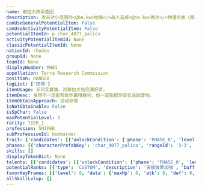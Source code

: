 ```yaml
---
name: 泰拉大陆调查团
description: 攻击对小范围的<@ba.kw>地面</>敌人造成<@ba.kw>两次</>物理伤害（第二次为余震，伤害降低至攻击力的一半），且不受<@ba.kw>部署数量</>限制，但再部署时间极长
canUseGeneralPotentialItem: False
canUseActivityPotentialItem: False
potentialItemId: p_char_4077_palico
activityPotentialItemId: None
classicPotentialItemId: None
nationId: rhodes
groupId: None
teamId: None
displayNumber: MH01
appellation: Terra Research Commission
position: RANGED
tagList: ['控场']
itemUsage: 三只艾露猫，对泰拉大地充满好奇。
itemDesc: 虽然不一定能帮助你赢得胜利，但一定能把你安全送回营地。
itemObtainApproach: 活动获得
isNotObtainable: False
isSpChar: False
maxPotentialLevel: 5
rarity: TIER_1
profession: SNIPER
subProfessionId: bombarder
trait: {'candidates': [{'unlockCondition': {'phase': 'PHASE_0', 'level': 1}, 'requiredPotentialRank': 0, 'blackboard': [{'key': 'attack@append_atk_scale', 'value': 0.5, 'valueStr': None}], 'overrideDescripton': None, 'prefabKey': None, 'rangeId': None}]}
phases: [{'characterPrefabKey': 'char_4077_palico', 'rangeId': '3-3', 'maxLevel': 30, 'attributesKeyFrames': [{'level': 1, 'data': {'maxHp': 414, 'atk': 220, 'def': 40, 'magicResistance': 0.0, 'cost': 3, 'blockCnt': 1, 'moveSpeed': 1.0, 'attackSpeed': 100.0, 'baseAttackTime': 2.1, 'respawnTime': 200, 'hpRecoveryPerSec': 0.0, 'spRecoveryPerSec': 1.0, 'maxDeployCount': 1, 'maxDeckStackCnt': 0, 'tauntLevel': 0, 'massLevel': 0, 'baseForceLevel': 0, 'stunImmune': False, 'silenceImmune': False, 'sleepImmune': False, 'frozenImmune': False, 'levitateImmune': False}}, {'level': 30, 'data': {'maxHp': 518, 'atk': 276, 'def': 51, 'magicResistance': 0.0, 'cost': 3, 'blockCnt': 1, 'moveSpeed': 1.0, 'attackSpeed': 100.0, 'baseAttackTime': 2.1, 'respawnTime': 200, 'hpRecoveryPerSec': 0.0, 'spRecoveryPerSec': 1.0, 'maxDeployCount': 1, 'maxDeckStackCnt': 0, 'tauntLevel': 0, 'massLevel': 0, 'baseForceLevel': 0, 'stunImmune': False, 'silenceImmune': False, 'sleepImmune': False, 'frozenImmune': False, 'levitateImmune': False}}], 'evolveCost': None}]
skills: []
displayTokenDict: None
talents: [{'candidates': [{'unlockCondition': {'phase': 'PHASE_0', 'level': 1}, 'requiredPotentialRank': 0, 'prefabKey': '1', 'name': '猫式抽签爆弹·I', 'description': '攻击后会延时引爆，随机触发下列效果之一： 造成200%的物理伤害；目标<$ba.sleep>沉睡</>1秒；目标<$ba.stun>晕眩</>0.1秒；什么都没有发生！触发3次伤害效果后天赋失效 ', 'rangeId': None, 'blackboard': [{'key': 'attack@prob1', 'value': 0.2, 'valueStr': None}, {'key': 'attack@prob2', 'value': 0.3, 'valueStr': None}, {'key': 'attack@prob3', 'value': 0.3, 'valueStr': None}, {'key': 'attack@prob4', 'value': 0.2, 'valueStr': None}, {'key': 'attack@bomb_scale', 'value': 2.0, 'valueStr': None}, {'key': 'attack@sleep', 'value': 1.0, 'valueStr': None}, {'key': 'attack@stun', 'value': 0.1, 'valueStr': None}], 'tokenKey': None}, {'unlockCondition': {'phase': 'PHASE_0', 'level': 1}, 'requiredPotentialRank': 1, 'prefabKey': '1', 'name': '猫式抽签爆弹·II', 'description': '攻击后会延时引爆，随机触发下列效果之一： 造成250%的物理伤害；目标<$ba.sleep>沉睡</>1秒；目标<$ba.stun>晕眩</>0.1秒；什么都没有发生！触发3次伤害效果后天赋失效', 'rangeId': None, 'blackboard': [{'key': 'attack@prob1', 'value': 0.2, 'valueStr': None}, {'key': 'attack@prob2', 'value': 0.3, 'valueStr': None}, {'key': 'attack@prob3', 'value': 0.3, 'valueStr': None}, {'key': 'attack@prob4', 'value': 0.2, 'valueStr': None}, {'key': 'attack@bomb_scale', 'value': 2.5, 'valueStr': None}, {'key': 'attack@sleep', 'value': 1.0, 'valueStr': None}, {'key': 'attack@stun', 'value': 0.1, 'valueStr': None}], 'tokenKey': None}, {'unlockCondition': {'phase': 'PHASE_0', 'level': 1}, 'requiredPotentialRank': 2, 'prefabKey': '1', 'name': '猫式抽签爆弹·III', 'description': '攻击后会延时引爆，随机触发下列效果之一： 造成300%的物理伤害；目标<$ba.sleep>沉睡</>1秒；目标<$ba.stun>晕眩</>0.1秒；什么都没有发生！触发3次伤害效果后天赋失效', 'rangeId': None, 'blackboard': [{'key': 'attack@prob1', 'value': 0.2, 'valueStr': None}, {'key': 'attack@prob2', 'value': 0.3, 'valueStr': None}, {'key': 'attack@prob3', 'value': 0.3, 'valueStr': None}, {'key': 'attack@prob4', 'value': 0.2, 'valueStr': None}, {'key': 'attack@bomb_scale', 'value': 3.0, 'valueStr': None}, {'key': 'attack@sleep', 'value': 1.0, 'valueStr': None}, {'key': 'attack@stun', 'value': 0.1, 'valueStr': None}], 'tokenKey': None}, {'unlockCondition': {'phase': 'PHASE_0', 'level': 1}, 'requiredPotentialRank': 3, 'prefabKey': '1', 'name': '猫式抽签爆弹·IV', 'description': '攻击后会延时引爆，随机触发下列效果之一： 造成350%的物理伤害；目标<$ba.sleep>沉睡</>1秒；目标<$ba.stun>晕眩</>0.2秒；什么都没有发生！触发3次伤害效果后天赋失效', 'rangeId': None, 'blackboard': [{'key': 'attack@prob1', 'value': 0.2, 'valueStr': None}, {'key': 'attack@prob2', 'value': 0.3, 'valueStr': None}, {'key': 'attack@prob3', 'value': 0.3, 'valueStr': None}, {'key': 'attack@prob4', 'value': 0.2, 'valueStr': None}, {'key': 'attack@bomb_scale', 'value': 3.5, 'valueStr': None}, {'key': 'attack@sleep', 'value': 1.0, 'valueStr': None}, {'key': 'attack@stun', 'value': 0.2, 'valueStr': None}], 'tokenKey': None}, {'unlockCondition': {'phase': 'PHASE_0', 'level': 1}, 'requiredPotentialRank': 4, 'prefabKey': '1', 'name': '猫式抽签爆弹·V', 'description': '攻击后会延时引爆，随机触发下列效果之一： 造成400%的物理伤害；目标<$ba.sleep>沉睡</>1秒；目标<$ba.stun>晕眩</>0.2秒；什么都没有发生！触发3次伤害效果后天赋失效', 'rangeId': None, 'blackboard': [{'key': 'attack@prob1', 'value': 0.2, 'valueStr': None}, {'key': 'attack@prob2', 'value': 0.3, 'valueStr': None}, {'key': 'attack@prob3', 'value': 0.3, 'valueStr': None}, {'key': 'attack@prob4', 'value': 0.2, 'valueStr': None}, {'key': 'attack@bomb_scale', 'value': 4.0, 'valueStr': None}, {'key': 'attack@sleep', 'value': 1.0, 'valueStr': None}, {'key': 'attack@stun', 'value': 0.2, 'valueStr': None}], 'tokenKey': None}, {'unlockCondition': {'phase': 'PHASE_0', 'level': 1}, 'requiredPotentialRank': 5, 'prefabKey': '1', 'name': '猫式抽签爆弹·VI', 'description': '攻击后会延时引爆，随机触发下列效果之一： 造成450%的物理伤害；目标<$ba.sleep>沉睡</>1秒；目标<$ba.stun>晕眩</>0.2秒；什么都没有发生！触发3次伤害效果后天赋失效', 'rangeId': None, 'blackboard': [{'key': 'attack@prob1', 'value': 0.2, 'valueStr': None}, {'key': 'attack@prob2', 'value': 0.3, 'valueStr': None}, {'key': 'attack@prob3', 'value': 0.3, 'valueStr': None}, {'key': 'attack@prob4', 'value': 0.2, 'valueStr': None}, {'key': 'attack@bomb_scale', 'value': 4.5, 'valueStr': None}, {'key': 'attack@sleep', 'value': 1.0, 'valueStr': None}, {'key': 'attack@stun', 'value': 0.2, 'valueStr': None}], 'tokenKey': None}]}]
potentialRanks: [{'type': 'CUSTOM', 'description': '天赋效果加强', 'buff': None, 'equivalentCost': None}, {'type': 'CUSTOM', 'description': '天赋效果加强', 'buff': None, 'equivalentCost': None}, {'type': 'CUSTOM', 'description': '天赋效果加强', 'buff': None, 'equivalentCost': None}, {'type': 'CUSTOM', 'description': '天赋效果加强', 'buff': None, 'equivalentCost': None}, {'type': 'CUSTOM', 'description': '天赋效果加强', 'buff': None, 'equivalentCost': None}]
favorKeyFrames: [{'level': 0, 'data': {'maxHp': 0, 'atk': 0, 'def': 0, 'magicResistance': 0.0, 'cost': 0, 'blockCnt': 0, 'moveSpeed': 0.0, 'attackSpeed': 0.0, 'baseAttackTime': 0.0, 'respawnTime': 0, 'hpRecoveryPerSec': 0.0, 'spRecoveryPerSec': 0.0, 'maxDeployCount': 0, 'maxDeckStackCnt': 0, 'tauntLevel': 0, 'massLevel': 0, 'baseForceLevel': 0, 'stunImmune': False, 'silenceImmune': False, 'sleepImmune': False, 'frozenImmune': False, 'levitateImmune': False}}, {'level': 50, 'data': {'maxHp': 100, 'atk': 30, 'def': 0, 'magicResistance': 0.0, 'cost': 0, 'blockCnt': 0, 'moveSpeed': 0.0, 'attackSpeed': 0.0, 'baseAttackTime': 0.0, 'respawnTime': 0, 'hpRecoveryPerSec': 0.0, 'spRecoveryPerSec': 0.0, 'maxDeployCount': 0, 'maxDeckStackCnt': 0, 'tauntLevel': 0, 'massLevel': 0, 'baseForceLevel': 0, 'stunImmune': False, 'silenceImmune': False, 'sleepImmune': False, 'frozenImmune': False, 'levitateImmune': False}}]
allSkillLvlup: []
---
```



